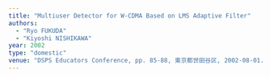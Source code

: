 ```yaml
---
title: "Multiuser Detector for W-CDMA Based on LMS Adaptive Filter"
authors:
  - "Ryo FUKUDA"
  - "Kiyoshi NISHIKAWA"
year: 2002
type: "domestic"
venue: "DSPS Educators Conference, pp. 85-88, 東京都世田谷区, 2002-08-01."
---
```

